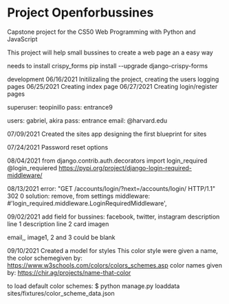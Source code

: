 # Project Openforbussines
Capstone project for the CS50 Web Programming with Python and JavaScript

This project will help small bussines to create a web page an a easy way

needs to install crispy_forms
pip install --upgrade django-crispy-forms


development
06/16/2021 Initilizaling the project, creating the users logging pages
06/25/2021 Creating index page
06/27/2021 Creating login/register pages

superuser: teopinillo
pass: entrance9

users: gabriel, akira
pass: entrance
email: @harvard.edu


07/09/2021
 Created the sites app
 designing the first blueprint for sites

 07/24/2021
  Password reset options

08/04/2021
  from django.contrib.auth.decorators import login_required
  @login_requiered
  https://pypi.org/project/django-login-required-middleware/

08/13/2021
error: "GET /accounts/login/?next=/accounts/login/ HTTP/1.1" 302 0
solution: remove, from settings middleware:  
#'login_required.middleware.LoginRequiredMiddleware',


09/02/2021
add field for bussines: 
  facebook, twitter, instagram
  description line 1
  description line 2
  card imagen

  email,, image1, 2 and 3 could be blank

09/10/2021
  Created a model for styles
  This color style were given a name, the color schemegiven by:
  https://www.w3schools.com/colors/colors_schemes.asp
  color names given by:
  https://chir.ag/projects/name-that-color

  to load default color schemes:
  $ python manage.py loaddata sites/fixtures/color_scheme_data.json


